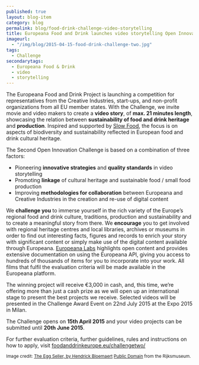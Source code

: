 ```yaml
---
published: true
layout: blog-item
category: blog
permalink: blog/food-drink-challenge-video-storytelling
title: Europeana Food and Drink launches video storytelling Open Innovation Challenge
imageurl: 
  - "/img/blog/2015-04-15-food-drink-challenge-two.jpg"
tags: 
  - Challenge
secondarytags:
  - Europeana Food & Drink
  - video
  - storytelling
---
```

The Europeana Food and Drink Project is launching a competition for representatives from the Creative Industries, start-ups, and non-profit organizations from all EU member states. With the Challenge, we invite movie and video makers to create a **video story**, of **max. 21 minutes length**, showcasing the relation between **sustainability of food and drink heritage** and **production**. Inspired and supported by [Slow Food](http://www.slowfood.com/sloweurope/en/), the focus is on aspects of biodiversity and sustainability reflected in European food and drink cultural heritage. 

The Second Open Innovation Challenge is based on a combination of three factors: 

- Pioneering **innovative strategies** and **quality standards** in video storytelling
- Promoting **linkage** of cultural heritage and sustainable food / small food production
- Improving **methodologies for collaboration** between Europeana and Creative Industries in the creation and re-use of digital content

We **challenge you** to immerse yourself in the rich variety of the Europe’s regional food and drink culture, traditions, production and sustainability and to create a meaningful story from there. We **encourage** you to get involved with regional heritage centres and local libraries, archives or museums in order to find out interesting facts, figures and records to enrich your story with significant content or simply make use of the digital content available through Europeana. [Europeana Labs](http"//labs.europeana.eu/) highlights open content and provides extensive documentation on using the Europeana API, giving you access to hundreds of thousands of items for you to incorporate into your work. All films that fulfil the evaluation criteria will be made available in the Europeana platform. 

The winning project will receive €3,000 in cash, and, this time, we’re offering more than just a cash prize as we will open up an international stage to present the best projects we receive. Selected videos will be presented in the Challenge Award Event on 22nd July 2015 at the Expo 2015 in Milan. 

The Challenge opens on **15th April 2015** and your video projects can be submitted until **20th June 2015**.

For further evaluation criteria, further guidelines, rules and instructions on how to apply, visit [foodanddrinkeurope.eu/challengetwo/](http://foodanddrinkeurope.eu/challengetwo/) 

<small>Image credit: [The Egg Seller, by Hendrick Bloemaert](http://www.europeana.eu/portal/record/90402/SK_C_106.html) [Public Domain](http://creativecommons.org/publicdomain/mark/1.0/ "Public Domain marked") from the  Rijksmuseum.</small>
